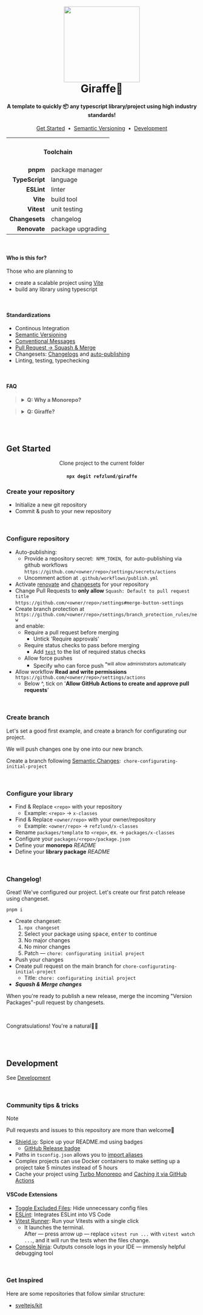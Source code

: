 <h1 align="center">
	<img width="200" src="https://media2.giphy.com/media/v1.Y2lkPTc5MGI3NjExejJqNHBzcGtzdDVwcGRqNnh3amtiemo1ZTNzcjR1ZDM1NXRxcWcybyZlcD12MV9pbnRlcm5hbF9naWZfYnlfaWQmY3Q9cw/MkPxngsLd9yAZgQEWk/giphy.gif">
	<br>
	Giraffe🦒
	<br>
</h1>
<h4 align="center">A template to quickly<span title="build & deploy"> 📦 </span>any typescript library/project using high industry standards!</h4>

<p align="center">
  <a href="#get-started">Get Started</a>  • 
<a href="./SEMANTICS.md">Semantic Versioning</a>  • 
  <a href="./DEVELOPMENT.md">Development</a>
</p>

<div align="center">
<table>
	<tr>
		<th colspan="2"><h4 align="center">Toolchain</h4></th>
	</tr>
	<tr>
		<td align="right"><b>pnpm</b></td>
		<td align="left">package manager</td>
	</tr>
	<tr>
		<td align="right"><b>TypeScript</b></td>
		<td align="left">language</td>
	</tr>
	<tr>
		<td align="right"><b>ESLint</b></td>
		<td align="left">linter</td>
	</tr>
	<tr>
		<td align="right"><b>Vite</b></td>
		<td align="left">build tool</td>
	</tr>
	<tr>
		<td align="right"><b>Vitest</b></td>
		<td align="left">unit testing</td>
	</tr>
	<tr>
		<td align="right"><b>Changesets</b></td>
		<td align="left">changelog</td>
	</tr>
	<tr>
		<td align="right"><b>Renovate</b></td>
		<td align="left">package upgrading</td>
	</tr>
</table>
</div>

<br>

#### Who is this for?
<section>
	Those who are planning to
	<ul>
		<li>create a scalable project using <a href="https://github.com/vitejs/vite/tree/main/packages/create-vite">Vite</a></li>
		<li>build any library using typescript</li>
	</ul>
</section>

<br>

#### Standardizations

- Continous Integration
- [Semantic Versioning](https://github.com/Refzlund/giraffe-template/blob/main/SEMANTICS.md#semantic-versioning)
- [Conventional Messages](https://github.com/Refzlund/giraffe-template/blob/main/SEMANTICS.md#semantic-changes)
- [Pull Request -> Squash & Merge](https://github.com/Refzlund/giraffe-template/blob/main/DEVELOPMENT.md#pull-request)
- Changesets: [Changelogs](https://github.com/Refzlund/giraffe-template/blob/main/DEVELOPMENT.md#before-merging) and [auto-publishing](https://github.com/Refzlund/giraffe-template/blob/main/.github/workflows/publish.yml)
- Linting, testing, typechecking




<br>

#### FAQ

<blockquote>
<details><summary><b>Q: Why a Monorepo?</b></summary>
	<p>
		This template seperates concerns. We can have a demo and/or documentation website live in `apps/*` — but we also seperate the toolchain. The package will only contain dependencies that's relevant to the package.
	</p>
	<p>
		The template can both be used for a small library, or a large project making it versatile. So, as long you are working in node.js, this template will suit you perfectly.
	</p>
</details>
</blockquote>

<blockquote>
<details><summary><b>Q: Giraffe?</b></summary>
	<p>
		Giraffes are a symbol of adaptation. With their long necks,
		they reach new heights, see things from a different perspective,
		and look for solutions in places you otherwise wouldn't.
		Their height makes them alert, allowing them to see trouble from far away.
	</p>
	<p>
		Let us aspire to be like giraffes in a demanding market,
		creating robust, scalable and maintainable solutions.
	</p>
</details>
</blockquote>

<br><br>

## Get Started

<div align="center">
	Clone project to the current folder 
	<h4><code>npx degit refzlund/giraffe</code></h4>
</div>


### Create your repository
- Initialize a new git repository
- Commit & push to your new repository

<br>

### Configure repository
- Auto-publishing:
	- Provide a repository secret:  `NPM_TOKEN`,  for auto-publishing via github workflows<br>
	`https://github.com/<owner/repo>/settings/secrets/actions`
	- Uncomment action at `.github/workflows/publish.yml`
- Activate [renovate](https://github.com/settings/installations/39337889) and [changesets](https://github.com/settings/installations/39340984) for your repository
- Change Pull Requests to **only allow** `Squash: Default to pull request title`<br>
`https://github.com/<owner/repo>/settings#merge-button-settings`
- Create branch protection at<br> `https://github.com/<owner/repo>/settings/branch_protection_rules/new`<br>and enable:
	- Require a pull request before merging
		- Untick 'Require approvals'
	- Require status checks to pass before merging
		- Add [`test`](https://github.com/Refzlund/giraffe/blob/main/.github/workflows/main.yml#L9) to the list of required status checks
	- Allow force pushes
		- Specify who can force push <sup>*will allow administrators automatically</sup>
- Allow workflow **Read and write permissions**<br>`https://github.com/<owner/repo>/settings/actions`
	- Below ^, tick on '**Allow GitHub Actions to create and approve pull requests**'

<br>

### Create branch
Let's set a good first example, and create a branch for configurating our project.

We will push changes one by one into our new branch.

Create a branch following [Semantic Changes](./SEMANTICS.md):  `chore-configurating-initial-project`

<br>

### Configure your library
- Find & Replace `<repo>` with your repository
	- Example: `<repo>` -> `x-classes`
- Find & Replace `<owner/repo>` with your owner/repository
	- Example: `<owner/repo>` -> `refzlund/x-classes`
- Rename `packages/template` to `<repo>`, ex. -> `packages/x-classes`
- Configure your `packages/<repo>/package.json`
- Define your **monorepo** *README*
- Define your **library package** *README*

<br>

### Changelog!
Great! We've configured our project. Let's create our first patch release using changeset.

`pnpm i`

- Create changeset: 
	1. `npx changeset`
	1. Select your package using <kbd>space</kbd>, <kbd>enter</kbd> to continue
	1. No major changes
	1. No minor changes
	1. Patch — `chore: configurating initial project`
- Push your changes
- Create pull request on the main branch for `chore-configurating-initial-project`
	- Title: `chore: configurating initial project`
- ***Squash & Merge changes***

When you're ready to publish a new release, merge the incoming "Version Packages"-pull request by changesets.

<br>

Congratsulations! You're a natural🚀🎉


<br><br>

## Development
See [Development](./DEVELOPMENT.md)

<br>

### Community tips & tricks
> [!NOTE]  
> Pull requests and issues to this repository are more than welcome🦒

- [Shield.io](https://shields.io/): Spice up your README.md using badges
	- [GitHub Release badge](https://shields.io/badges/git-hub-release-with-filter)
- Paths in `tsconfig.json` allows you to [import aliases](https://www.npmjs.com/package/vite-tsconfig-paths)
- Complex projects can use Docker containers to make setting up a project take 5 minutes instead of 5 hours
- Cache your project using [Turbo Monorepo](https://turbo.build/repo/docs/getting-started/existing-monorepo) and [Caching it via GitHub Actions](https://github.com/dtinth/setup-github-actions-caching-for-turbo)

#### VSCode Extensions
- [Toggle Excluded Files](https://marketplace.visualstudio.com/items?itemName=amodio.toggle-excluded-files): Hide unnecessary config files
- [ESLint](https://marketplace.visualstudio.com/items?itemName=dbaeumer.vscode-eslint): Integrates ESLint into VS Code
- [Vitest Runner](https://marketplace.visualstudio.com/items?itemName=kingwl.vscode-vitest-runner): Run your Vitests with a single click
	- It launches the terminal. <br>
	After — press arrow up — replace `vitest run ...` with `vitest watch ...`, and it will run the tests when the files change.
- [Console Ninja](https://marketplace.visualstudio.com/items?itemName=WallabyJs.console-ninja): Outputs console logs in your IDE — immensly helpful debugging tool 

<br>

### Get Inspired
Here are some repositories that follow similar structure:

- [sveltejs/kit](https://github.com/sveltejs/kit)



<br><br>
<br><br>
<br><br>
<br><br>
<br><br>
